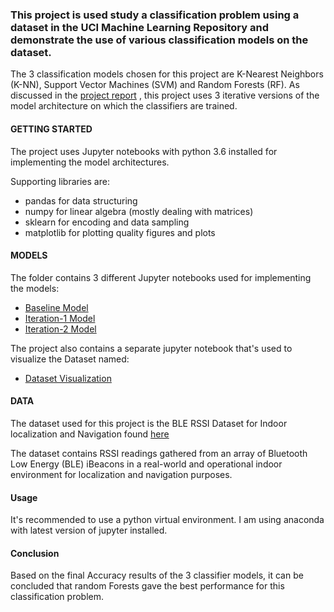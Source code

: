 ### This project is used study a classification problem using a dataset in the UCI Machine Learning Repository and demonstrate the use of various classification models on the dataset.

The 3 classification models chosen for this project are K-Nearest Neighbors (K-NN), Support Vector Machines (SVM) and Random Forests (RF). As discussed in the [project report](https://github.com/dbrownambi/indoor-localization-and-navigation/blob/master/Project%20Report.pdf) , this project uses 3 iterative versions of the model architecture on which the classifiers are trained.


 
#### GETTING STARTED
The project uses Jupyter notebooks with python 3.6 installed for implementing the model architectures.

Supporting libraries are:
- pandas for data structuring
- numpy for linear algebra (mostly dealing with matrices)
- sklearn for encoding and data sampling
- matplotlib for plotting quality figures and plots



#### MODELS
The folder contains 3 different Jupyter notebooks used for implementing the models:

- [Baseline Model](https://github.com/dbrownambi/indoor-localization-and-navigation/blob/master/code/Basline%20Model.ipynb) 
- [Iteration-1 Model](https://github.com/dbrownambi/indoor-localization-and-navigation/blob/master/code/Iteration-1%20Model.ipynb)
- [Iteration-2 Model](https://github.com/dbrownambi/indoor-localization-and-navigation/blob/master/code/Iteration-2%20Model.ipynb)

The project also contains a separate jupyter notebook that's used to visualize the Dataset named:
- [Dataset Visualization](https://github.com/dbrownambi/indoor-localization-and-navigation/blob/master/code/Dataset%20Visualization.ipynb)



#### DATA
The dataset used for this project is the BLE RSSI Dataset for Indoor localization and Navigation found [here](https://archive.ics.uci.edu/ml/datasets/BLE+RSSI+Dataset+for+Indoor+localization+and+Navigation#)

The dataset contains RSSI readings gathered from an array of Bluetooth Low Energy (BLE) iBeacons in a real-world and operational indoor environment for localization and navigation purposes. 


#### Usage
It's recommended to use a python virtual environment. I am using anaconda with latest version of jupyter installed.



#### Conclusion
Based on the final Accuracy results of the 3 classifier models, it can be concluded that random Forests gave the best performance for this classification problem.
